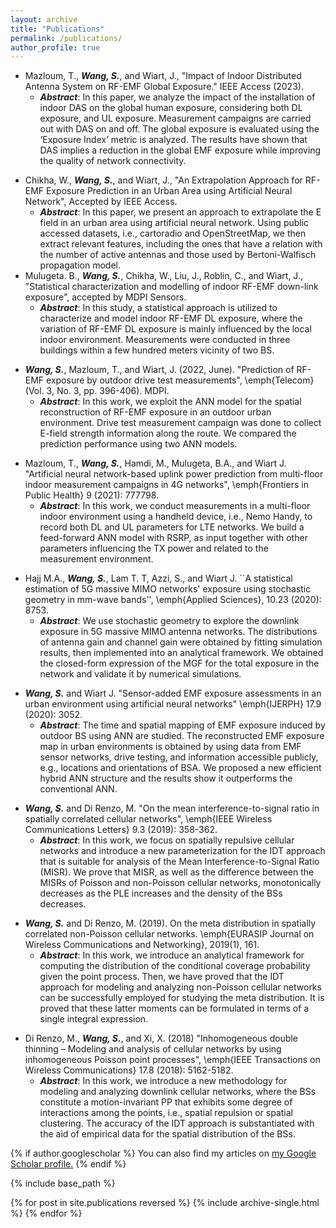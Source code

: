 ```yaml
---
layout: archive
title: "Publications"
permalink: /publications/
author_profile: true
---
```


<ul>
  <li>Mazloum, T., <em><strong>Wang, S.</strong></em>, and Wiart, J., "Impact of Indoor Distributed Antenna System on RF-EMF Global Exposure." IEEE Access (2023).
    <ul><li><em><strong>Abstract</strong></em>: In this paper, we analyze the impact of the installation of indoor DAS on the global human exposure, considering both DL exposure, and UL exposure. Measurement campaigns are carried out with DAS on and off. The global exposure is evaluated using the ‘Exposure Index’ metric is analyzed. The results have shown that DAS implies a reduction in the global EMF exposure while improving the quality of network connectivity.</li></ul>
  </li>
  
  <newline>  <newline>
  <li>Chikha, W., <em><strong>Wang, S.</strong></em>, and Wiart, J., "An Extrapolation Approach for RF-EMF Exposure Prediction in an Urban Area using Artificial Neural Network", Accepted by IEEE Access.
    <ul><li><em><strong>Abstract</strong></em>: In this paper, we present an approach to extrapolate the E field in an urban area using artificial neural network. Using public accessed datasets, i.e., cartoradio and OpenStreetMap, we then extract relevant features, including the ones that have a relation with the number of active antennas and those used by Bertoni-Walfisch propagation model.</li></ul>
  </li>
  <newline>  <newline>

  <li>Mulugeta. B., <em><strong>Wang, S.</strong></em>, Chikha, W., Liu, J., Roblin, C., and Wiart, J., "Statistical characterization and modelling of indoor RF-EMF down-link exposure", accepted by MDPI Sensors.
    <ul><li><em><strong>Abstract</strong></em>: In this study, a statistical approach is utilized to characterize and model indoor RF-EMF DL exposure, where the variation of RF-EMF DL exposure is mainly influenced by the local indoor environment. Measurements were conducted in three buildings within a few hundred meters vicinity of two BS.</li></ul>
  </li>

  <newline>  <newline>
  <li><em><strong>Wang, S.</strong></em>, Mazloum, T., and Wiart, J. (2022, June). "Prediction of RF-EMF exposure by outdoor drive test measurements", \emph{Telecom} (Vol. 3, No. 3, pp. 396-406). MDPI.
    <ul><li><em><strong>Abstract</strong></em>: In this work, we exploit the ANN model for the spatial reconstruction of RF-EMF exposure in an outdoor urban environment. Drive test measurement campaign was done to collect E-field strength information along the route. We compared the prediction performance using two ANN models.</li></ul>
  </li>

  <newline>  <newline>
  <li>Mazloum, T., <em><strong>Wang, S.</strong></em>, Hamdi, M., Mulugeta, B.A., and Wiart J. "Artificial neural network-based uplink power prediction from multi-floor indoor measurement campaigns in 4G networks", \emph{Frontiers in Public Health} 9 (2021): 777798.
    <ul><li><em><strong>Abstract</strong></em>: In this work, we conduct measurements in a multi-floor indoor environment using a handheld device, i.e., Nemo Handy, to record both DL and UL parameters for LTE networks. We build a feed-forward ANN model with RSRP, as input together with other parameters influencing the TX power and related to the measurement environment.</li></ul>
  </li>

  <newline>  <newline>
  <li>Hajj M.A., <em><strong>Wang, S.</strong></em>, Lam T. T, Azzi, S., and Wiart J. ``A statistical estimation of 5G massive MIMO networks' exposure using stochastic geometry in mm-wave bands'', \emph{Applied Sciences}, 10.23 (2020): 8753.
    <ul><li><em><strong>Abstract</strong></em>: We use stochastic geometry to explore the downlink exposure in 5G massive MIMO antenna networks. The distributions of antenna gain and channel gain were obtained by fitting simulation results, then implemented into an analytical framework. We obtained the closed-form expression of the MGF for the total exposure in the network and validate it by numerical simulations.
</li></ul>
  </li>

  <newline>  <newline>
  <li><em><strong>Wang, S.</strong></em> and Wiart J. "Sensor-added EMF exposure assessments in an urban environment using artificial neural networks" \emph{IJERPH} 17.9 (2020): 3052.
    <ul><li><em><strong>Abstract</strong></em>: The time and spatial mapping of EMF exposure induced by outdoor BS using ANN are studied. The reconstructed EMF exposure map in urban environments is obtained by using data from EMF sensor networks, drive testing, and information accessible publicly, e.g., locations and orientations of BSA. We proposed a new efficient hybrid ANN structure and the results show it outperforms the conventional ANN.
</li></ul>
  </li>

  <newline>  <newline>
  <li><em><strong>Wang, S.</strong></em> and Di Renzo, M. "On the mean interference-to-signal ratio in spatially correlated cellular networks", \emph{IEEE Wireless Communications Letters} 9.3 (2019): 358-362. 
    <ul><li><em><strong>Abstract</strong></em>: In this work, we focus on spatially repulsive cellular networks and introduce a new parameterization for the IDT approach that is suitable for analysis of the Mean Interference-to-Signal Ratio (MISR). We prove that MISR, as well as the difference between the MISRs of Poisson and non-Poisson cellular networks, monotonically decreases as the PLE increases and the density of the BSs decreases.
</li></ul>
  </li>

  <newline>  <newline>
  <li><em><strong>Wang, S.</strong></em> and Di Renzo, M. (2019). On the meta distribution in spatially correlated non-Poisson cellular networks. \emph{EURASIP Journal on Wireless Communications and Networking}, 2019(1), 161.
    <ul><li><em><strong>Abstract</strong></em>: In this work, we introduce an analytical framework for computing the distribution of the conditional coverage probability given the point process. Then, we have proved that the IDT approach for modeling and analyzing non-Poisson cellular networks can be successfully employed for studying the meta distribution. It is proved that these latter moments can be formulated in terms of a single integral expression. </li></ul>
  </li>

  <newline>  <newline>
  <li>Di Renzo, M., <em><strong>Wang, S.</strong></em>, and Xi, X. (2018) "Inhomogeneous double thinning – Modeling and analysis of cellular networks by using inhomogeneous Poisson point processes", \emph{IEEE Transactions on Wireless Communications} 17.8 (2018): 5162-5182.
    <ul><li><em><strong>Abstract</strong></em>: In this work, we introduce a new methodology for modeling and analyzing downlink cellular networks, where the BSs constitute a motion-invariant PP that exhibits some degree of interactions among the points, i.e., spatial repulsion or spatial clustering. The accuracy of the IDT approach is substantiated with the aid of empirical data for the spatial distribution of the BSs.
  </li></ul>
  </li>
</ul>



{% if author.googlescholar %}
  You can also find my articles on <u><a href="{{author.googlescholar}}">my Google Scholar profile</a>.</u>
{% endif %}

{% include base_path %}

{% for post in site.publications reversed %}
  {% include archive-single.html %}
{% endfor %}
